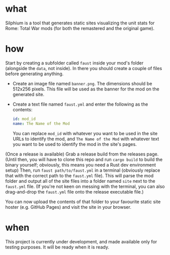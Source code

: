 # what

Silphium is a tool that generates static sites visualizing the unit stats for Rome: Total War mods (for both the remastered and the original game).

# how

Start by creating a subfolder called `faust` inside your mod's folder (alongside the `data`, not inside). In there you should create a couple of files before generating anything.

- Create an image file named `banner.png`. The dimensions should be 512x256 pixels. This file will be used as the banner for the mod on the generated site.
- Create a text file named `faust.yml` and enter the following as the contents:

    ```yaml
    id: mod_id
    name: The Name of the Mod
    ```

    You can replace `mod_id` with whatever you want to be used in the site URLs to identify the mod, and `The Name of the Mod` with whatever text you want
    to be used to identify the mod in the site's pages.

(Once a release is available) Grab a release build from the releases page. (Until then, you will have to clone this repo and run `cargo build` to build the binary yourself; obviously, this means you need a Rust dev environment setup) Then, run `faust path/to/faust.yml` in a terminal (obviously replace that with the correct path to the `faust.yml` file). This will parse the mod folder and output all of the site files into a folder named `site` next to the `faust.yml` file.
(If you're not keen on messing with the terminal, you can also drag-and-drop the `faust.yml` file onto the release executable file.)

You can now upload the contents of that folder to your favourite static site hoster (e.g. GitHub Pages) and visit the site in your browser.

# when

This project is currently under development, and made available only for testing purposes. It will be ready when it is ready.
